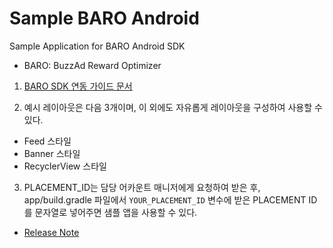 # Sample BARO Android

Sample Application for BARO Android SDK

* BARO: BuzzAd Reward Optimizer

1. [BARO SDK 연동 가이드 문서](https://github.com/Buzzvil/sample-baro-android/wiki)

2. 예시 레이아웃은 다음 3개이며, 이 외에도 자유롭게 레이아웃을 구성하여 사용할 수 있다.
* Feed 스타일
* Banner 스타일
* RecyclerView 스타일

3. PLACEMENT_ID는 담당 어카운트 매니저에게 요청하여 받은 후, app/build.gradle 파일에서 `YOUR_PLACEMENT_ID` 변수에 받은 PLACEMENT ID를 문자열로 넣어주면 샘플 앱을 사용할 수 있다.


* [Release Note](https://github.com/Buzzvil/sample-baro-android/releases)
